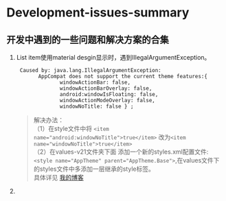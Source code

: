 <h1 id="development-issues-summary">Development-issues-summary</h1>
<h2 id="开发中遇到的一些问题和解决方案的合集">开发中遇到的一些问题和解决方案的合集</h2>
<ol>
<li>List item使用material desgin显示时，遇到IllegalArgumentException。<pre><code> Caused by: java.lang.IllegalArgumentException: 
       AppCompat does not support the current theme features:{
	          windowActionBar: false,
	          windowActionBarOverlay: false,
	          android:windowIsFloating: false, 
	          windowActionModeOverlay: false, 
	          windowNoTitle: false } ;
</code></pre>
<blockquote>
<p>解决办法：<br>
（1）在style文件中将  <code>&lt;item name="android:windowNoTitle"&gt;true&lt;/item&gt;</code>  改为<code>&lt;item name="windowNoTitle"&gt;true&lt;/item&gt;</code><br>
（2）在values-v21文件夹下面 添加一个新的styles.xml配置文件:<code>&lt;style name="AppTheme" parent="AppTheme.Base"&gt;</code>,在values文件下的styles文件中多添加一层继承的style标签。<br>
具体详见  <a href="http://blog.csdn.net/woshishui5577/article/details/53285351" title="悬停显示">我的博客</a></p>
</blockquote>
</li>
<li></li>
</ol>

